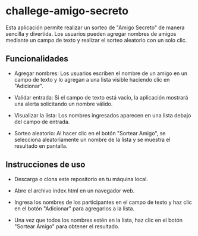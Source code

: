 # challege-amigo-secreto

Esta aplicación permite realizar un sorteo de "Amigo Secreto" de manera sencilla y divertida. Los usuarios pueden agregar nombres de amigos mediante un campo de texto y realizar el sorteo aleatorio con un solo clic.


## Funcionalidades

- Agregar nombres: Los usuarios escriben el nombre de un amigo en un campo de texto y lo agregan a una lista visible haciendo clic en "Adicionar".

- Validar entrada: Si el campo de texto está vacío, la aplicación mostrará una alerta solicitando un nombre válido.

- Visualizar la lista: Los nombres ingresados aparecen en una lista debajo del campo de entrada.

- Sorteo aleatorio: Al hacer clic en el botón "Sortear Amigo", se selecciona aleatoriamente un nombre de la lista y se muestra el resultado en pantalla.



## Instrucciones de uso

- Descarga o clona este repositorio en tu máquina local.

- Abre el archivo index.html en un navegador web.

- Ingresa los nombres de los participantes en el campo de texto y haz clic en el botón "Adicionar" para agregarlos a la lista.

- Una vez que todos los nombres estén en la lista, haz clic en el botón "Sortear Amigo" para obtener el resultado.
    
